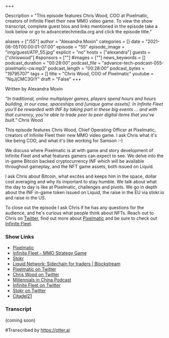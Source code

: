 +++

Description = "This episode features Chris Wood, COO at Pixelmatic, creators of Infinite Fleet their new MMO video game. To view the show transcript, complete guest bios and links mentioned in the episode take a look below or go to advancetechmedia.org and click the episode title."

aliases = ["/55"]
author = "Alexandra Moxin"
categories = []
date = "2021-06-05T00:00:01-07:00"
episode = "55"
episode_image = "img/guest/ATP_55.jpg"
explicit = "no"
hosts = ["alexandra"]
guests = ["chriswood"]
#sponsors = [""]
#images = [""]
news_keywords = []
podcast_duration = "00:28:00"
podcast_file = "advance-tech-podcast-055-pixelmatic-cw.mp3"
podcast_length = "00:28:00"
podcast_bytes = "19795707"
tags = []
title = "Chris Wood, COO of Pixelmatic"
youtube = "NqJjCMC3GIY"
draft = "False"
+++

Written by Alexandra Moxin

<i>"In traditional, online multiplayer games, players spend hours and hours building, in our case, spaceships and [unique game assets]. In Infinite Fleet you'll be rewarded with INF by taking part in these big events ... and with that currency, you're able to trade peer to peer digital items that you've built."</i> Chris Wood

This episode features Chris Wood, Chief Operating Officer at Pixelmatic, creators of Infinite Fleet their new MMO video game. I ask Chris what it's like being COO, and what it's like working for Samson :-)

We discuss where Pixelmatic is at with game and story development of Infinite Fleet and what features gamers can expect to see. We delve into the in-game Bitcoin backed cryptocurrency INF which will be available throughout gameplay, and the NFT game assets, both issued on Liquid.

I ask Chris about Bitcoin, what excites and keeps him in the space, dollar cost averaging and why its important to stay humble. We talk about what the day to day is like at Pixelmatic, challenges and pivots. We go in depth about the INF in-game token issued on Liquid, the raise in the EU via stokr.io and raise in the US.

To close out the episode I ask Chris if he has any questions for the audience, and he's curious what people think about NFTs. Reach out to Chris on [Twitter](https://twitter.com/ChrisWood1821), find out more about [Pixelmatic](https://pixelmatic.com/about) and be sure to check out [Infinite Fleet](https://infinitefleet.com).

### Show Links

* [Pixelmatic](https://pixelmatic.com/about)
* [Infinite Fleet - MMO Strategy Game](https://infinitefleet.com)
* [Stokr](https://stokr.io/)
* [Liquid Network: Sidechain for traders | Blockstream](https://blockstream.com/liquid/)
* [Pixelmatic on Twitter](https://twitter.com/Pixelmatic)
* [Chris Wood on Twitter](https://twitter.com/ChrisWood1821)
* [Millennials in China Podcast ](https://twitter.com/MillennialsCN)  
* [Infinite Fleet on Twitter](https://twitter.com/InfiniteFleet)
* [Stokr on Twitter](https://twitter.com/stokr_io)  
* [Citadel21](https://www.citadel21.com/)


### Transcript
(coming soon)

#Transcribed by https://otter.ai